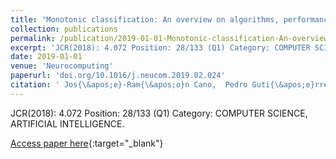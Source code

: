 ```yaml
---
title: "Monotonic classification: An overview on algorithms, performance measures and data sets"
collection: publications
permalink: /publication/2019-01-01-Monotonic-classification-An-overview-on-algorithms-performance-measures-and-data-sets
excerpt: 'JCR(2018): 4.072 Position: 28/133 (Q1) Category: COMPUTER SCIENCE, ARTIFICIAL INTELLIGENCE.'
date: 2019-01-01
venue: 'Neurocomputing'
paperurl: 'doi.org/10.1016/j.neucom.2019.02.024'
citation: ' Jos{\&apos;e}-Ram{\&apos;o}n Cano,  Pedro Guti{\&apos;e}rrez,  Bartosz Krawczyk,  Michal Wozniak,  Salvador Garc{\&apos;i}a, &quot;Monotonic classification: An overview on algorithms, performance measures and data sets.&quot; Neurocomputing, 2019.'
---
```

JCR(2018): 4.072 Position: 28/133 (Q1) Category: COMPUTER SCIENCE, ARTIFICIAL INTELLIGENCE.

[Access paper here](doi.org/10.1016/j.neucom.2019.02.024){:target="_blank"}

